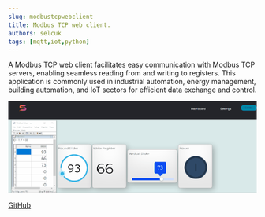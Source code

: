 ```yaml
---
slug: modbustcpwebclient
title: Modbus TCP web client.
authors: selcuk
tags: [mqtt,iot,python]
---
```


A Modbus TCP web client facilitates easy communication with Modbus TCP servers, enabling seamless reading from and writing to registers. This application is commonly used in industrial automation, energy management, building automation, and IoT sectors for efficient data exchange and control.

![Docusaurus Plushie](./1678997741809-eb059ef4b72a3f731db3cbb72dc4812d.gif)

[GitHub](https://github.com/selcukgk29/modbus-tcp-web-client)